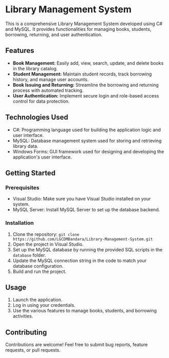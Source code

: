 # Library Management System

This is a comprehensive Library Management System developed using C# and MySQL. It provides functionalities for managing books, students, borrowing, returning, and user authentication.

## Features

- **Book Management:** Easily add, view, search, update, and delete books in the library catalog.
- **Student Management:** Maintain student records, track borrowing history, and manage user accounts.
- **Book Issuing and Returning:** Streamline the borrowing and returning process with automated tracking.
- **User Authentication:** Implement secure login and role-based access control for data protection.

## Technologies Used

- C#: Programming language used for building the application logic and user interface.
- MySQL: Database management system used for storing and retrieving library data.
- Windows Forms: GUI framework used for designing and developing the application's user interface.

## Getting Started

### Prerequisites

- Visual Studio: Make sure you have Visual Studio installed on your system.
- MySQL Server: Install MySQL Server to set up the database backend.

### Installation

1. Clone the repository: `git clone https://github.com/LGCDMBandara/Library-Management-System.git`
2. Open the project in Visual Studio.
3. Set up the MySQL database by running the provided SQL scripts in the `database` folder.
4. Update the MySQL connection string in the code to match your database configuration.
5. Build and run the project.

## Usage

1. Launch the application.
2. Log in using your credentials.
3. Use the various features to manage books, students, and borrowing activities.

## Contributing

Contributions are welcome! Feel free to submit bug reports, feature requests, or pull requests.
